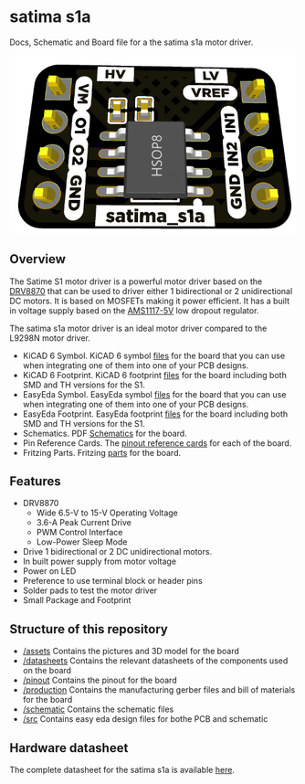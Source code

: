# satima s1a

Docs, Schematic and Board file for a the satima s1a motor driver.

![Top PCB image](assets/pcb_top.png)

## Overview

The Satime S1 motor driver is a powerful motor driver based on the [DRV8870](datasheets/DRV8870.pdf) that can be used to driver either 1 bidirectional or 2 unidirectional DC motors. It is based on MOSFETs making it power efficient. It has a built in voltage supply based on the [AMS1117-5V](datasheets/ams1117.pdf) low dropout regulator.

The satima s1a motor driver is an ideal motor driver compared to the L9298N motor driver.

- KiCAD 6 Symbol. KiCAD 6 symbol [files](commingsoon) for the board that you can use when integrating one of them into one of your PCB designs.
- KiCAD 6 Footprint. KiCAD 6 footprint [files](commingsoon) for the board including both SMD and TH versions for the S1.
- EasyEda Symbol. EasyEda symbol [files](commingsoon) for the board that you can use when integrating one of them into one of your PCB designs.
- EasyEda Footprint. EasyEda footprint [files](commingsoon) for the board including both SMD and TH versions for the S1.
- Schematics. PDF [Schematics](commingsoon) for the board.
- Pin Reference Cards. The [pinout reference cards](commingsoon) for each of the board.
- Fritzing Parts. Fritzing [parts](commingsoon) for the board.

## Features

- DRV8870
  - Wide 6.5-V to 15-V Operating Voltage
  - 3.6-A Peak Current Drive
  - PWM Control Interface
  - Low-Power Sleep Mode
- Drive 1 bidirectional or 2 DC unidirectional motors.
- In built power supply from motor voltage
- Power on LED
- Preference to use terminal block or header pins
- Solder pads to test the motor driver
- Small Package and Footprint

## Structure of this repository

- [/assets](assets/)
Contains the pictures and 3D model for the board
- [/datasheets](datasheets/)
Contains the relevant datasheets of the components used on the board
- [/pinout](pinout/)
Contains the pinout for the board
- [/production](production/)
Contains the manufacturing gerber files and bill of materials for the board
- [/schematic](schematic/)
Contains the schematic files
- [/src](src/)
Contains easy eda design files for bothe PCB and schematic

## Hardware datasheet

The complete datasheet for the satima s1a is available [here](commingsoon).
